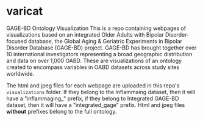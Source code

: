 # varicat
GAGE-BD Ontology Visualization
This is a repo containing webpages of visualizations based on an integrated Older Adults with Bipolar Disorder-focused database, the Global Aging & Geriatric Experiments in Bipolar Disorder Database (GAGE-BD) project. GAGE-BD has brought together over 10 international investigators representing a broad geographic distribution and data on over 1,000 OABD. These are visualizations of an ontology created to encompass variables in OABD datasets across study sites worldwide.

The html and jpeg files for each webpage are uploaded in this repo's `visualizations` folder.  If they belong to the Inflammaing dataset, then it will have a "inflammaging_" prefix, if they belong to Integrated GAGE-BD dataset, then it will have a "integrated_gage" prefix. Html and jpeg files **without** prefixes belong to the full ontology.
